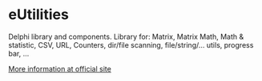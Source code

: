 # eUtilities

Delphi library and components. Library for: Matrix, Matrix Math, Math & statistic, CSV, URL, Counters, dir/file scanning, file/string/… utils, progress bar, … 

[More information at official site](https://www.eiroca.net/eutilities)
